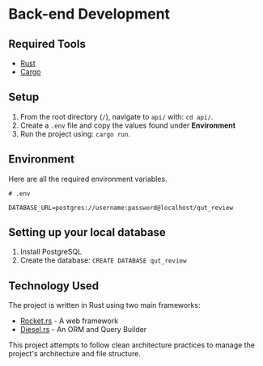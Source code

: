 # Back-end Development

## Required Tools

- [Rust](https://www.rust-lang.org/)
- [Cargo](https://doc.rust-lang.org/stable/cargo/)

## Setup

1. From the root directory (`/`), navigate to `api/` with: `cd api/`.
2. Create a `.env` file and copy the values found under **Environment**
3. Run the project using: `cargo run`.

## Environment

Here are all the required environment variables.

```
# .env

DATABASE_URL=postgres://username:password@localhost/qut_review
```

## Setting up your local database

1. Install PostgreSQL
2. Create the database: `CREATE DATABASE qut_review`

## Technology Used

The project is written in Rust using two main frameworks:

- [Rocket.rs](https://rocket.rs/) - A web framework
- [Diesel.rs](https://diesel.rs/) - An ORM and Query Builder

This project attempts to follow clean architecture practices to manage the project's architecture and file structure.
